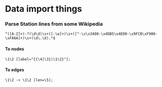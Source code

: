 # Data import things

### Parse Station lines from some Wikipedia

    ^([A-Z]+)-?(\d\d)\s+([-\w]+)\s+([^-\s\x3400-\x4DB5\x4E00-\x9FCB\xF900-\xFA6A]+)\s+(\d\.\d).*$

#### To nodes

    \1\2 [label="{{\4|\3}|\1\2}"];

#### To edges

    \1\2 -> \1\2 [len=\5];
